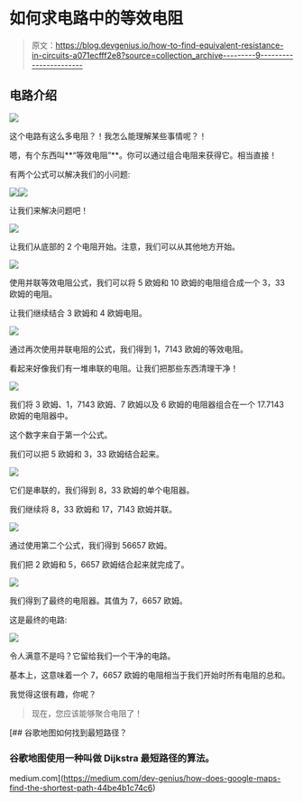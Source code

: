 # 如何求电路中的等效电阻

> 原文：<https://blog.devgenius.io/how-to-find-equivalent-resistance-in-circuits-a071ecfff2e8?source=collection_archive---------9----------------------->

## 电路介绍

![](img/57ffe669c08a6b7acf42297175dfb422.png)

这个电路有这么多电阻？！我怎么能理解某些事情呢？！

嗯，有个东西叫**“等效电阻”**。你可以通过组合电阻来获得它。相当直接！

有两个公式可以解决我们的小问题:

![](img/2b16b9f0ca6889e4442358b0dcfadbc9.png)![](img/a6c875d8482e8abe809960a876923ef9.png)

让我们来解决问题吧！

![](img/74b282fc217897e29e0224790e728a03.png)

让我们从底部的 2 个电阻开始。注意，我们可以从其他地方开始。

![](img/7b0d7c7d1de5171811bc7b6aecfeb7ca.png)

使用并联等效电阻公式，我们可以将 5 欧姆和 10 欧姆的电阻组合成一个 3，33 欧姆的电阻。

让我们继续结合 3 欧姆和 4 欧姆电阻。

![](img/c6c9dc602fcac307002665689c59b6bf.png)

通过再次使用并联电阻的公式，我们得到 1，7143 欧姆的等效电阻。

看起来好像我们有一堆串联的电阻。让我们把那些东西清理干净！

![](img/b1fd44f72acd8ed06bbff91f507ebfdd.png)

我们将 3 欧姆、1，7143 欧姆、7 欧姆以及 6 欧姆的电阻器组合在一个 17.7143 欧姆的电阻器中。

这个数字来自于第一个公式。

我们可以把 5 欧姆和 3，33 欧姆结合起来。

![](img/10e2b26a8fca98445abd7c108c87ecc3.png)

它们是串联的，我们得到 8，33 欧姆的单个电阻器。

我们继续将 8，33 欧姆和 17，7143 欧姆并联。

![](img/2645c1e8b957ea90806f459b3023e332.png)

通过使用第二个公式，我们得到 56657 欧姆。

我们把 2 欧姆和 5，6657 欧姆结合起来就完成了。

![](img/4579d52b611efb4c3da03953d0674ff5.png)

我们得到了最终的电阻器。其值为 7，6657 欧姆。

这是最终的电路:

![](img/e7d8297df75f92855ceb89b274764c0e.png)

令人满意不是吗？它留给我们一个干净的电路。

基本上，这意味着一个 7，6657 欧姆的电阻相当于我们开始时所有电阻的总和。

我觉得这很有趣，你呢？

> 现在，您应该能够聚合电阻了！

[](https://medium.com/dev-genius/how-does-google-maps-find-the-shortest-path-44be4b1c74c6) [## 谷歌地图如何找到最短路径？

### 谷歌地图使用一种叫做 Dijkstra 最短路径的算法。

medium.com](https://medium.com/dev-genius/how-does-google-maps-find-the-shortest-path-44be4b1c74c6)